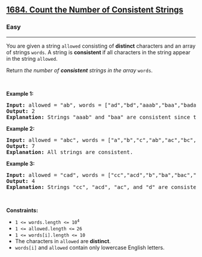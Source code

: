 <h2>
  <a
    href="https://leetcode.com/problems/count-the-number-of-consistent-strings/"
    >1684. Count the Number of Consistent Strings</a
  >
</h2>
<h3>Easy</h3>
<hr />
<div>
  <p>
    You are given a string <code>allowed</code> consisting of
    <strong>distinct</strong> characters and an array of strings
    <code>words</code>. A string is <strong>consistent </strong>if all
    characters in the string appear in the string <code>allowed</code>.
  </p>

  <p>
    Return<em>
      the number of <strong>consistent</strong> strings in the array </em
    ><code>words</code>.
  </p>

  <p>&nbsp;</p>
  <p><strong class="example">Example 1:</strong></p>

  <pre><strong>Input:</strong> allowed = "ab", words = ["ad","bd","aaab","baa","badab"]
<strong>Output:</strong> 2
<strong>Explanation:</strong> Strings "aaab" and "baa" are consistent since they only contain characters 'a' and 'b'.
</pre>

  <p><strong class="example">Example 2:</strong></p>

  <pre><strong>Input:</strong> allowed = "abc", words = ["a","b","c","ab","ac","bc","abc"]
<strong>Output:</strong> 7
<strong>Explanation:</strong> All strings are consistent.
</pre>

  <p><strong class="example">Example 3:</strong></p>

  <pre><strong>Input:</strong> allowed = "cad", words = ["cc","acd","b","ba","bac","bad","ac","d"]
<strong>Output:</strong> 4
<strong>Explanation:</strong> Strings "cc", "acd", "ac", and "d" are consistent.
</pre>

  <p>&nbsp;</p>
  <p><strong>Constraints:</strong></p>

  <ul>
    <li>
      <code>1 &lt;= words.length &lt;= 10<sup>4</sup></code>
    </li>
    <li>
      <code>1 &lt;= allowed.length &lt;=<sup> </sup>26</code>
    </li>
    <li><code>1 &lt;= words[i].length &lt;= 10</code></li>
    <li>
      The characters in <code>allowed</code> are <strong>distinct</strong>.
    </li>
    <li>
      <code>words[i]</code> and <code>allowed</code> contain only lowercase
      English letters.
    </li>
  </ul>
</div>
​
